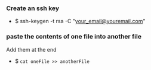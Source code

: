 ### Create an ssh key
- $ ssh-keygen -t rsa -C "your_email@youremail.com"

### paste the contents of one file into another file
Add them at the end
- $ `cat oneFile >> anotherFile`
